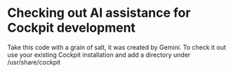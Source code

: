 # Checking out AI assistance for Cockpit development 

Take this code with a grain of salt, it was created by Gemini. To check it out use your existing Cockpit installation and add a directory under /usr/share/cockpit
